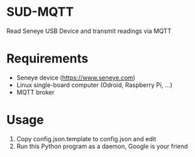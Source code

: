 # SUD-MQTT
Read Seneye USB Device and transmit readings via MQTT

# Requirements
- Seneye device (https://www.seneye.com)
- Linux single-board computer (Odroid, Raspberry Pi, ...)
- MQTT broker

# Usage
1. Copy config.json.template to config.json and edit
1. Run this Python program as a daemon, Google is your friend
